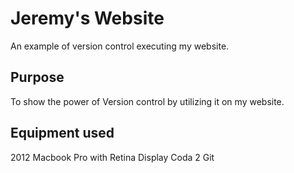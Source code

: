 # Jeremy's Website
An example of version control executing my website. 

## Purpose
To show the power of Version control by utilizing it on my website.

## Equipment used
2012 Macbook Pro with Retina Display
Coda 2
Git
